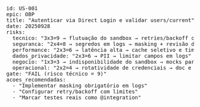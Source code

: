<pre>
id: US-001
epic: OBP
title: "Autenticar via Direct Login e validar users/current"
date: 20250928
risks:
  tecnico: "3x3=9 → flutuação do sandbox → retries/backoff controlados"
  seguranca: "2x4=8 → segredos em logs → masking + revisão de logging"
  performance: "2x3=6 → latência alta → cache seletivo e timeouts"
  dados_privacidade: "2x3=6 → PII → limitar campos em logs"
  negocio: "1x3=3 → indisponibilidade do sandbox → mocks para contingência"
  operacional: "2x2=4 → rotatividade de credenciais → doc e rotação"
gate: "FAIL (risco técnico = 9)"
acoes_recomendadas:
  - "Implementar masking obrigatório em logs"
  - "Configurar retry/backoff com limites"
  - "Marcar testes reais como @integration"
</pre>
